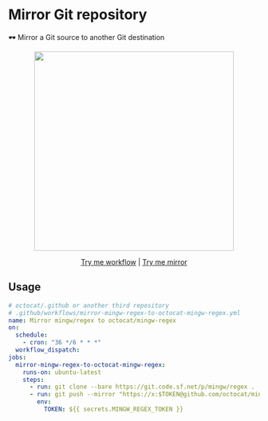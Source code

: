 # Mirror Git repository

🕶️ Mirror a Git source to another Git destination

<p align=center>
  <img width=400 src="https://i.imgur.com/vU2bVL5.png">
</p>

<div align=center>

<!-- prettier-ignore -->
[Try me workflow](https://github.com/actions4git/mirror/blob/main/.github/workflows/try-me.yml)
| [Try me mirror](https://github.com/actions4git/mirror-try-me)

</div>

## Usage

```yml
# octocat/.github or another third repository
# .github/workflows/mirror-mingw-regex-to-octocat-mingw-regex.yml
name: Mirror mingw/regex to octocat/mingw-regex
on:
  schedule:
    - cron: "36 */6 * * *"
  workflow_dispatch:
jobs:
  mirror-mingw-regex-to-octocat-mingw-regex:
    runs-on: ubuntu-latest
    steps:
      - run: git clone --bare https://git.code.sf.net/p/mingw/regex .
      - run: git push --mirror "https://x:$TOKEN@github.com/octocat/mingw-regex.git"
        env:
          TOKEN: ${{ secrets.MINGW_REGEX_TOKEN }}
```
